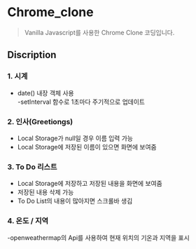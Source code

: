 # Chrome_clone
>Vanilla Javascript를 사용한 Chrome Clone 코딩입니다.
       
## Discription
      
### 1. 시계   
- date() 내장 객체 사용    
-setInterval 함수로 1초마다 주기적으로 업데이트    
     
### 2. 인사(Greetiongs)         
- Local Storage가 null일 경우 이름 입력 가능           
- Local Storage에 저장된 이름이 있으면 화면에 보여줌       
          
### 3. To Do 리스트        
- Local Storage에 저장하고 저장된 내용을 화면에 보여줌         
- 저장된 내용 삭제 가능            
- To Do List의 내용이 많아지면 스크롤바 생김         
            
### 4. 온도 / 지역    
-openweathermap의 Api를 사용하여 현재 위치의 기온과 지역을 표시      


           
